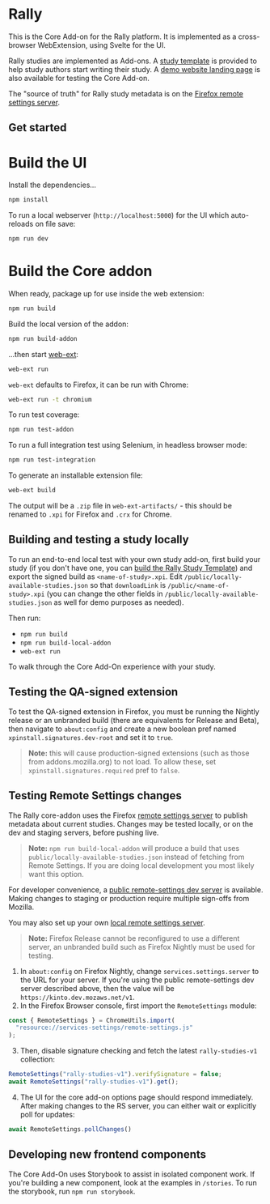 # Rally

This is the Core Add-on for the Rally platform. It is implemented as a cross-browser WebExtension, using Svelte for the UI.

Rally studies are implemented as Add-ons. A [study template](https://github.com/mozilla-rally/study-template) is provided to help study authors start writing their study. A [demo website landing page](https://mozilla-rally.github.io/core-addon) is also available for testing the Core Add-on.

The "source of truth" for Rally study metadata is on the [Firefox remote settings server](https://firefox.settings.services.mozilla.com/v1/buckets/main/collections/rally-study-addons-v1/records).

## Get started

# Build the UI

Install the dependencies...

```bash
npm install
```

To run a local webserver (`http://localhost:5000`) for the UI which auto-reloads on file save:

```bash
npm run dev
```

# Build the Core addon

When ready, package up for use inside the web extension:

```bash
npm run build
```

Build the local version of the addon:

```bash
npm run build-addon
```

...then start [web-ext](https://github.com/mozilla/web-ext):

```bash
web-ext run
```

`web-ext` defaults to Firefox, it can be run with Chrome:

```bash
web-ext run -t chromium
```

To run test coverage:

```bash
npm run test-addon
```

To run a full integration test using Selenium, in headless browser mode:

```bash
npm run test-integration
```

To generate an installable extension file:

```bash
web-ext build
```

The output will be a `.zip` file in `web-ext-artifacts/` - this should be renamed to `.xpi` for Firefox and `.crx` for Chrome.

## Building and testing a study locally

To run an end-to-end local test with your own study add-on, first build your study (if you don't have one, you can [build the Rally Study Template](https://github.com/mozilla-rally/study-template)) and export the signed build as `<name-of-study>.xpi`. Edit `/public/locally-available-studies.json` so that `downloadLink` is `/public/<name-of-study>.xpi` (you can change the other fields in `/public/locally-available-studies.json` as well for demo purposes as needed).

Then run:

- `npm run build`
- `npm run build-local-addon`
- `web-ext run`

To walk through the Core Add-On experience with your study.

## Testing the QA-signed extension

To test the QA-signed extension in Firefox, you must be running the Nightly release or an unbranded build (there are equivalents for Release and Beta), then navigate to `about:config` and create a new boolean pref named `xpinstall.signatures.dev-root` and set it to `true`.

> **Note:** this will cause production-signed extensions (such as those from addons.mozilla.org) to not load. To allow these, set `xpinstall.signatures.required` pref to `false`.

## Testing Remote Settings changes

The Rally core-addon uses the Firefox [remote settings server](https://remote-settings.readthedocs.io/en/latest/) to publish metadata about current studies.
Changes may be tested locally, or on the dev and staging servers, before pushing live.

> **Note:** `npm run build-local-addon` will produce a build that uses `public/locally-available-studies.json` instead of fetching from Remote Settings. If you are doing local development you most likely want this option.

For developer convenience, a [public remote-settings dev server](https://remote-settings.readthedocs.io/en/latest/tutorial-dev-server.html) is available. Making
changes to staging or production require multiple sign-offs from Mozilla.

You may also set up your own [local remote settings server](https://remote-settings.readthedocs.io/en/latest/tutorial-local-server.html).

> **Note:** Firefox Release cannot be reconfigured to use a different server, an unbranded build such as Firefox Nightly must be used for testing.

1. In `about:config` on Firefox Nightly, change `services.settings.server` to the URL for your server. If you're using the public remote-settings dev server
described above, then the value will be `https://kinto.dev.mozaws.net/v1`.
2. In the Firefox Browser console, first import the `RemoteSettings` module:
```js
const { RemoteSettings } = ChromeUtils.import(
  "resource://services-settings/remote-settings.js"
);
```
3. Then, disable signature checking and fetch the latest `rally-studies-v1` collection:
```js
RemoteSettings("rally-studies-v1").verifySignature = false;
await RemoteSettings("rally-studies-v1").get();
```
4. The UI for the core add-on options page should respond immediately. After making changes to the RS server, you can either wait or explicitly poll for updates:
```js
await RemoteSettings.pollChanges()
```

## Developing new frontend components

The Core Add-On uses Storybook to assist in isolated component work. If you're building a new component, look at the examples in `/stories`. To run the storybook, run `npm run storybook`.
